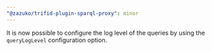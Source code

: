 ```yaml
---
"@zazuko/trifid-plugin-sparql-proxy": minor
---
```


It is now possible to configure the log level of the queries by using the `queryLogLevel` configuration option.

